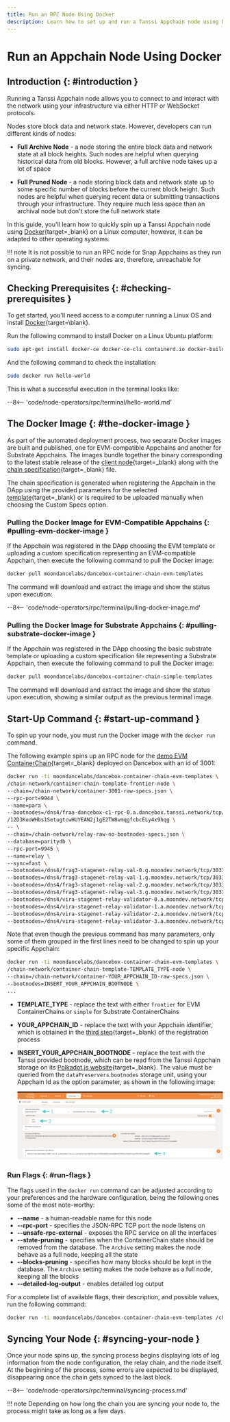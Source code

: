 ```yaml
---
title: Run an RPC Node Using Docker
description: Learn how to set up and run a Tanssi Appchain node using Docker, which allows you to have your own RPC endpoint to interact with your Appchain.
---
```


# Run an Appchain Node Using Docker

## Introduction {: #introduction }

Running a Tanssi Appchain node allows you to connect to and interact with the network using your infrastructure via either HTTP or WebSocket protocols. 

Nodes store block data and network state. However, developers can run different kinds of nodes:
 
 - **Full Archive Node** - a node storing the entire block data and network state at all block heights. Such nodes are helpful when querying historical data from old blocks. However, a full archive node takes up a lot of space
 
  - **Full Pruned Node** - a node storing block data and network state up to some specific number of blocks before the current block height. Such nodes are helpful when querying recent data or submitting transactions through your infrastructure. They require much less space than an archival node but don't store the full network state

In this guide, you'll learn how to quickly spin up a Tanssi Appchain node using [Docker](https://www.docker.com/){target=\_blank} on a Linux computer, however, it can be adapted to other operating systems.

!!! note
    It is not possible to run an RPC node for Snap Appchains as they run on a private network, and their nodes are, therefore, unreachable for syncing.

## Checking Prerequisites {: #checking-prerequisites }

To get started, you'll need access to a computer running a Linux OS and install [Docker](https://docs.docker.com/desktop/install/linux-install/){target=\blank}.

Run the following command to install Docker on a Linux Ubuntu platform:

```bash
sudo apt-get install docker-ce docker-ce-cli containerd.io docker-buildx-plugin docker-compose-plugin
```

And the following command to check the installation:

```bash
sudo docker run hello-world
```
 
This is what a successful execution in the terminal looks like:

--8<-- 'code/node-operators/rpc/terminal/hello-world.md'

## The Docker Image {: #the-docker-image }

As part of the automated deployment process, two separate Docker images are built and published, one for EVM-compatible Appchains and another for Substrate Appchains. The images bundle together the binary corresponding to the latest stable release of the [client node](/learn/framework/architecture/#architecture){target=\_blank} along with the [chain specification](/builders/build/customize/customizing-chain-specs/){target=\_blank} file.

The chain specification is generated when registering the Appchain in the DApp using the provided parameters for the selected [template](/learn/tanssi/included-templates/){target=\_blank} or is required to be uploaded manually when choosing the Custom Specs option.

### Pulling the Docker Image for EVM-Compatible Appchains {: #pulling-evm-docker-image }

If the Appchain was registered in the DApp choosing the EVM template or uploading a custom specification representing an EVM-compatible Appchain, then execute the following command to pull the Docker image:

```bash
docker pull moondancelabs/dancebox-container-chain-evm-templates
```

The command will download and extract the image and show the status upon execution:

--8<-- 'code/node-operators/rpc/terminal/pulling-docker-image.md'

### Pulling the Docker Image for Substrate Appchains {: #pulling-substrate-docker-image }

If the Appchain was registered in the DApp choosing the basic substrate template or uploading a custom specification file representing a Substrate Appchain, then execute the following command to pull the Docker image:

```bash
docker pull moondancelabs/dancebox-container-chain-simple-templates
```

The command will download and extract the image and show the status upon execution, showing a similar output as the previous terminal image.

## Start-Up Command {: #start-up-command }

To spin up your node, you must run the Docker image with the `docker run` command.

The following example spins up an RPC node for the [demo EVM ContainerChain](/builders/tanssi-network/networks/dancebox/demo-evm-containerchain/){target=\_blank} deployed on Dancebox with an id of 3001:

```bash
docker run -ti moondancelabs/dancebox-container-chain-evm-templates \
/chain-network/container-chain-template-frontier-node \
--chain=/chain-network/container-3001-raw-specs.json \
--rpc-port=9944 \
--name=para \
--bootnodes=/dns4/fraa-dancebox-c1-rpc-0.a.dancebox.tanssi.network/tcp/30333/p2p
/12D3KooWHbs1SetugtcwHUYEAN2j1gE2TW8vmqgfcbcELy4x9hqg \
-- \
--chain=/chain-network/relay-raw-no-bootnodes-specs.json \
--database=paritydb \
--rpc-port=9945 \
--name=relay \
--sync=fast \
--bootnodes=/dns4/frag3-stagenet-relay-val-0.g.moondev.network/tcp/30334/p2p/12D3KooWKvtM52fPRSdAnKBsGmST7VHvpKYeoSYuaAv5JDuAvFCc \
--bootnodes=/dns4/frag3-stagenet-relay-val-1.g.moondev.network/tcp/30334/p2p/12D3KooWQYLjopFtjojRBfTKkLFq2Untq9yG7gBjmAE8xcHFKbyq \
--bootnodes=/dns4/frag3-stagenet-relay-val-2.g.moondev.network/tcp/30334/p2p/12D3KooWMAtGe8cnVrg3qGmiwNjNaeVrpWaCTj82PGWN7PBx2tth \
--bootnodes=/dns4/frag3-stagenet-relay-val-3.g.moondev.network/tcp/30334/p2p/12D3KooWLKAf36uqBBug5W5KJhsSnn9JHFCcw8ykMkhQvW7Eus3U \
--bootnodes=/dns4/vira-stagenet-relay-validator-0.a.moondev.network/tcp/30334/p2p/12D3KooWSVTKUkkD4KBBAQ1QjAALeZdM3R2Kc2w5eFtVxbYZEGKd \
--bootnodes=/dns4/vira-stagenet-relay-validator-1.a.moondev.network/tcp/30334/p2p/12D3KooWFJoVyvLNpTV97SFqs91HaeoVqfFgRNYtUYJoYVbBweW4 \
--bootnodes=/dns4/vira-stagenet-relay-validator-2.a.moondev.network/tcp/30334/p2p/12D3KooWP1FA3dq1iBmEBYdQKAe4JNuzvEcgcebxBYMLKpTNirCR \
--bootnodes=/dns4/vira-stagenet-relay-validator-3.a.moondev.network/tcp/30334/p2p/12D3KooWDaTC6H6W1F4NkbaqK3Ema3jzc2BbhE2tyD3YEf84yNLE \
```

Note that even though the previous command has many parameters, only some of them grouped in the first lines need to be changed to spin up your specific Appchain:

```bash
docker run -ti moondancelabs/dancebox-container-chain-evm-templates \
/chain-network/container-chain-template-TEMPLATE_TYPE-node \
--chain=/chain-network/container-YOUR_APPCHAIN_ID-raw-specs.json \
--bootnodes=INSERT_YOUR_APPCHAIN_BOOTNODE \
...
```

- **TEMPLATE_TYPE** - replace the text with either `frontier` for EVM ContainerChains or `simple` for Substrate ContainerChains
- **YOUR_APPCHAIN_ID** - replace the text with your Appchain identifier, which is obtained in the [third step](/builders/deploy/dapp/#reserve-appchain-id){target=\_blank} of the registration process
- **INSERT_YOUR_APPCHAIN_BOOTNODE** - replace the text with the Tanssi provided bootnode, which can be read from the Tanssi Appchain storage on its [Polkadot.js website](https://polkadot.js.org/apps/?rpc=wss%3A%2F%2Ffraa-dancebox-rpc.a.dancebox.tanssi.network#/chainstate){target=\_blank}. The value must be queried from the `dataPreservers`.`bootnodes` storage unit, using your Appchain Id as the option parameter, as shown in the following image:

    ![Getting the bootnode](/images/node-operators/rpc/rpc-1.webp)

### Run Flags {: #run-flags }

The flags used in the `docker run` command can be adjusted according to your preferences and the hardware configuration, being the following ones some of the most note-worthy:

- **--name** - a human-readable name for this node
- **--rpc-port** - specifies the JSON-RPC TCP port the node listens on
- **--unsafe-rpc-external** - exposes the RPC service on all the interfaces
- **--state-pruning** - specifies when the ContainerChain state should be removed from the database. The `Archive` setting makes the node behave as a full node, keeping all the state
- **--blocks-pruning** -  specifies how many blocks should be kept in the database. The `Archive` setting makes the node behave as a full node, keeping all the blocks
- **--detailed-log-output** - enables detailed log output

For a complete list of available flags, their description, and possible values, run the following command:

```bash
docker run -ti moondancelabs/dancebox-container-chain-evm-templates /chain-network/container-chain-template-frontier-node --help
```

## Syncing Your Node {: #syncing-your-node }

Once your node spins up, the syncing process begins displaying lots of log information from the node configuration, the relay chain, and the node itself. At the beginning of the process, some errors are expected to be displayed, disappearing once the chain gets synced to the last block.

--8<-- 'code/node-operators/rpc/terminal/syncing-process.md'

!!! note
    Depending on how long the chain you are syncing your node to, the process might take as long as a few days.

